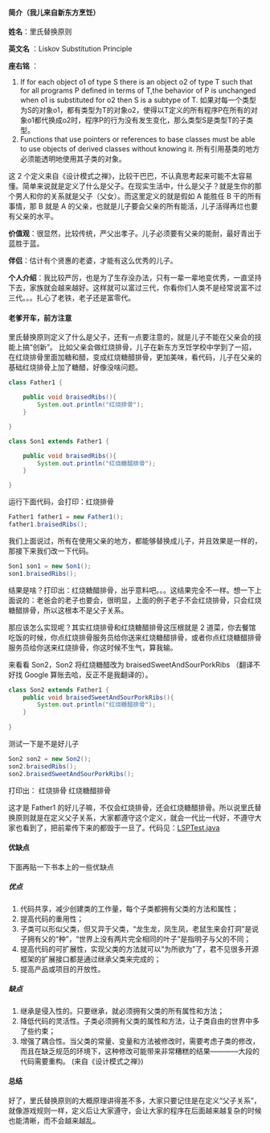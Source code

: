 #### 简介（我儿来自新东方烹饪）  

**姓名**：里氏替换原则  

**英文名** ：Liskov Substitution Principle  

**座右铭** ：
1. If for each object o1 of type S there is an object o2 of type T such that for all programs P defined in terms of T,the behavior of P is unchanged when o1 is substituted for o2 then S is a subtype of T. 如果对每一个类型为S的对象o1，都有类型为T的对象o2，使得以T定义的所有程序P在所有的对象o1都代换成o2时，程序P的行为没有发生变化，那么类型S是类型T的子类型。
2. Functions that use pointers or references to base classes must be able to use objects of derived classes without knowing it. 所有引用基类的地方必须能透明地使用其子类的对象。  

这 2 个定义来自《设计模式之禅》，比较干巴巴，不认真思考起来可能不太容易懂。简单来说就是定义了什么是父子。在现实生活中，什么是父子？就是生你的那个男人和你的关系就是父子（父女）。而这里定义的就是假如 A 能胜任 B 干的所有事情，那 B 就是 A 的父亲，也就是儿子要会父亲的所有能活，儿子活得再烂也要有父亲的水平。  

**价值观**：很显然，比较传统，严父出孝子。儿子必须要有父亲的能耐，最好青出于蓝胜于蓝。  

**伴侣**：估计有个贤惠的老婆，才能有这么优秀的儿子。  

**个人介绍**：我比较严厉，也是为了生存没办法，只有一辈一辈地变优秀，一直坚持下去，家族就会越来越好。这样就可以富过三代，你看你们人类不是经常说富不过三代。。。扎心了老铁，老子还是富零代。  


#### 老爹开车，前方注意  

里氏替换原则定义了什么是父子，还有一点要注意的，就是儿子不能在父亲会的技能上搞“创新”。 比如父亲会做红烧排骨，儿子在新东方烹饪学校中学到了一招，在红烧排骨里面加糖和醋，变成红烧糖醋排骨，更加美味，看代码，儿子在父亲的基础红烧排骨上加了糖醋，好像没啥问题。  

```java
class Father1 {

    public void braisedRibs(){
        System.out.println("红烧排骨");
    }

}

class Son1 extends Father1 {

    public void braisedRibs(){
        System.out.println("红烧糖醋排骨");
    }

}
```

运行下面代码，会打印：红烧排骨  

```java
Father1 father1 = new Father1();
father1.braisedRibs();
```

我们上面说过，所有在使用父亲的地方，都能够替换成儿子，并且效果是一样的，那接下来我们改一下代码。  

```java
Son1 son1 = new Son1();
son1.braisedRibs();
```

结果是啥？打印出：红烧糖醋排骨，出乎意料吧。。。这结果完全不一样。想一下上面说的：老爸会的老子也要会，很明显，上面的例子老子不会红烧排骨，只会红烧糖醋排骨，所以这根本不是父子关系。  

那应该怎么实现呢？其实红烧排骨和红烧糖醋排骨这压根就是 2 道菜，你去餐馆吃饭的时候，你点红烧排骨服务员给你送来红烧糖醋排骨，或者你点红烧糖醋排骨服务员给你送来红烧排骨，你这时候不生气，算我输。  

来看看 Son2，Son2 将红烧糖醋改为 braisedSweetAndSourPorkRibs （翻译不好找 Google 算账去哈，反正不是我翻译的）。  

```java
class Son2 extends Father1 {
    public void braisedSweetAndSourPorkRibs(){
        System.out.println("红烧糖醋排骨");
    }
    
}
```

测试一下是不是好儿子  

```java
Son2 son2 = new Son2();
son2.braisedRibs();
son2.braisedSweetAndSourPorkRibs();
```

打印出： 红烧排骨 红烧糖醋排骨  

这才是 Father1 的好儿子嘛，不仅会红烧排骨，还会红烧糖醋排骨。所以说里氏替换原则就是在定义父子关系，大家都遵守这个定义，就会一代比一代好，不遵守大家也看到了，把前辈传下来的都毁于一旦了。代码见：[LSPTest.java](https://github.com/1CSH1/DesignPatterns/blob/master/src/com/liebrother/designpatterns/lsp/LSPTest.java)  


#### 优缺点  

下面再贴一下书本上的一些优缺点  

##### 优点  

1. 代码共享，减少创建类的工作量，每个子类都拥有父类的方法和属性；
2. 提高代码的重用性；
3. 子类可以形似父类，但又异于父类，“龙生龙，凤生凤，老鼠生来会打洞”是说子拥有父的“种”，“世界上没有两片完全相同的叶子”是指明子与父的不同；
4. 提高代码的可扩展性，实现父类的方法就可以“为所欲为”了，君不见很多开源框架的扩展接口都是通过继承父类来完成的；
5. 提高产品或项目的开放性。  

##### 缺点  

1. 继承是侵入性的。只要继承，就必须拥有父类的所有属性和方法；
2. 降低代码的灵活性。子类必须拥有父类的属性和方法，让子类自由的世界中多了些约束；
3. 增强了耦合性。当父类的常量、变量和方法被修改时，需要考虑子类的修改，而且在缺乏规范的环境下，这种修改可能带来非常糟糕的结果————大段的代码需要重构。 (来自《设计模式之禅》)  


#### 总结  

好了，里氏替换原则的大概原理讲得差不多，大家只要记住是在定义“父子关系”，就像游戏规则一样，定义后让大家遵守，会让大家的程序在后面越来越复杂的时候也能清晰，而不会越来越乱。